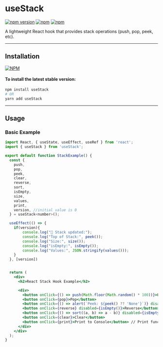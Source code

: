 # useStack

[![npm version](https://badge.fury.io/js/useStack.svg)](https://badge.fury.io/js/useStack) [![npm](https://img.shields.io/npm/dw/useStack.svg?logo=npm)](https://www.npmjs.com/package/useStack) [![npm](https://img.shields.io/bundlephobia/minzip/useStack)](https://www.npmjs.com/package/useStack)

A lightweight React hook that provides stack operations (push, pop, peek, etc).

---

## Installation

[![NPM](https://nodei.co/npm/useStack.png?compact=true)](https://nodei.co/npm/useStack/)

#### To install the latest stable version:

```sh
npm install useStack
# OR
yarn add useStack
```

---

## Usage

### Basic Example

```jsx
import React, { useState, useEffect, useRef } from 'react';
import { useStack } from 'useStack';

export default function StackExample() {
  const {
    push,
    pop,
    peek,
    clear,
    reverse,
    sort,
    isEmpty,
    size,
    values,
    print,
    version, //initial value is 0
  } = useStack<number>();

  useEffect(() => {
    if(version){
        console.log("🔁 Stack updated:");
        console.log("Top of Stack:", peek());
        console.log("Size:", size());
        console.log("isEmpty:", isEmpty());
        console.log("Values:", JSON.stringify(values()));
    }
  }, [version])


  return (
    <div>
      <h2>React Stack Hook Example</h2>

      <div>
        <button onClick={() => push(Math.floor(Math.random() * 100))}>Push Random</button>
        <button onClick={pop}>Pop</button>
        <button onClick={() => alert(`Peek: ${peek() ?? 'None'}`)} disabled={isEmpty()}>Peek</button>
        <button onClick={reverse} disabled={isEmpty()}>Reverse</button>
        <button onClick={() => sort((a, b) => a - b)} disabled={isEmpty()}>Sort Asc</button>
        <button onClick={clear}>Clear</button>
        <button onClick={print}>Print to Console</button> // Print function is useful while debuging
      </div>
    </div>
  );
}
```